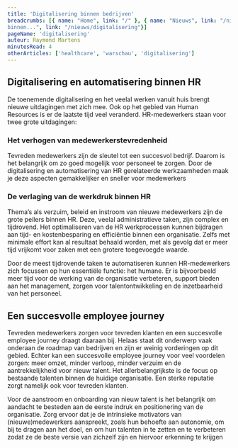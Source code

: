 ```yaml
---
title: 'Digitalisering binnen bedrijven'
breadcrumbs: [{ name: "Home", link: "/" }, { name: "Nieuws", link: "/nieuws/"}, { name: "Waarom digitalisering
binnen...", link: "/nieuws/digitalisering"}]
pageName: 'digitalisering'
auteur: Raymond Martens
minutesRead: 4
otherArticles: ['healthcare', 'warschau', 'digitalisering']
---
```


Digitalisering en automatisering binnen HR
------------------------------------------

De toenemende digitalisering en het veelal werken vanuit huis brengt nieuwe uitdagingen met zich mee. Ook op het gebied van Human Resources is er de laatste tijd veel veranderd. HR-medewerkers staan voor twee grote uitdagingen:

### Het verhogen van medewerkerstevredenheid

Tevreden medewerkers zijn de sleutel tot een succesvol bedrijf. Daarom is het belangrijk om zo goed mogelijk voor personeel te zorgen. Door de digitalisering en automatisering van HR gerelateerde werkzaamheden maak je deze aspecten gemakkelijker en sneller voor medewerkers

### De verlaging van de werkdruk binnen HR

Thema’s als verzuim, beleid en instroom van nieuwe medewerkers zijn de grote peilers binnen HR. Deze, veelal administratieve taken, zijn complex en tijdrovend. Het optimaliseren van de HR werkprocessen kunnen bijdragen aan tijd- en kostenbesparing en efficiëntie binnen een organisatie. Zelfs met minimale effort kan al resultaat behaald worden, met als gevolg dat er meer tijd vrijkomt voor zaken met een grotere toegevoegde waarde.

Door de meest tijdrovende taken te automatiseren kunnen HR-medewerkers zich focussen op hun essentiële functie: het humane. Er is bijvoorbeeld meer tijd voor de werking van de organisatie verbeteren, support bieden aan het management, zorgen voor talentontwikkeling en de inzetbaarheid van het personeel.

Een succesvolle employee journey
--------------------------------

Tevreden medewerkers zorgen voor tevreden klanten en een succesvolle employee journey draagt daaraan bij. Helaas staat dit onderwerp vaak onderaan de roadmap van bedrijven en zijn er weinig vorderingen op dit gebied. Echter kan een succesvolle employee journey voor veel voordelen zorgen: meer omzet, minder verloop, minder verzuim en de aantrekkelijkheid voor nieuw talent. Het allerbelangrijkste is de focus op bestaande talenten binnen de huidige organisatie. Een sterke reputatie zorgt namelijk ook voor tevreden klanten.

Voor de aanstroom en onboarding van nieuw talent is het belangrijk om aandacht te besteden aan de eerste indruk en positionering van de organisatie. Zorg ervoor dat je de intrinsieke motivators van (nieuwe)medewerkers aanspreekt, zoals hun behoefte aan autonomie, om bij te dragen aan het doel, en om hun talenten in te zetten en te verbeteren zodat ze de beste versie van zichzelf zijn en hiervoor erkenning te krijgen